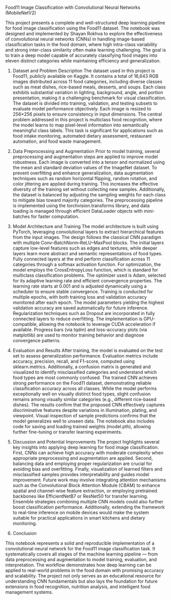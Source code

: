 Food11 Image Classification with Convolutional Neural Networks (MobileNetV2)

This project presents a complete and well-structured deep learning pipeline for food image classification using the Food11 dataset.
The notebook was designed and implemented by Shayan Rokhva to explore the effectiveness of convolutional neural networks (CNNs) 
in handling image-based classification tasks in the food domain, 
where high intra-class variability and strong inter-class similarity often make learning challenging.
The goal is to train a deep model capable of accurately classifying food images into eleven distinct categories while maintaining efficiency and generalization.

1. Dataset and Problem Description
The dataset used in this project is Food11, publicly available on Kaggle. It contains a total of 16,643 RGB images distributed across 11 food categories,
including diverse classes such as meat dishes, rice-based meals, desserts, and soups. Each class exhibits substantial variation in lighting, background,
angle, and portion presentation, making it a challenging benchmark for visual classification. The dataset is divided into training, validation, and testing
subsets to evaluate model performance objectively. Each image is resized to 256×256 pixels to ensure consistency in input dimensions.
The central problem addressed in this project is multiclass food recognition, where the model learns to map pixel-level information into semantically meaningful class labels.
This task is significant for applications such as food intake monitoring, automated dietary assessment, restaurant automation, and food waste management.

3. Data Preprocessing and Augmentation
Prior to model training, several preprocessing and augmentation steps are applied to improve model robustness.
Each image is converted into a tensor and normalized using the mean and standard deviation values of the ImageNet dataset.
To prevent overfitting and enhance generalization, data augmentation techniques such as random horizontal flipping, random rotation, and color jittering are applied during training.
This increases the effective diversity of the training set without collecting new samples.
Additionally, the dataset is balanced by adjusting the sampling weights for each class to mitigate bias toward majority categories.
The preprocessing pipeline is implemented using the torchvision.transforms library,
and data loading is managed through efficient DataLoader objects with mini-batches for faster computation.

3. Model Architecture and Training
The model architecture is built using PyTorch, leveraging convolutional layers to extract hierarchical features from the input images.
The design follows the classical CNN paradigm with multiple Conv–BatchNorm–ReLU–MaxPool blocks.
The initial layers capture low-level features such as edges and textures, while deeper layers learn more abstract and semantic representations of food types.
Fully connected layers at the end perform classification across 11 categories through a softmax activation function.
For optimization, the model employs the CrossEntropyLoss function, which is standard for multiclass classification problems.
The optimizer used is Adam, selected for its adaptive learning rate and efficient convergence properties.
The learning rate starts at 0.001 and is adjusted dynamically using a scheduler to ensure stable convergence.
Training is conducted for multiple epochs, with both training loss and validation accuracy monitored after each epoch.
The model parameters yielding the highest validation accuracy are saved automatically for future inference.
Regularization techniques such as Dropout are incorporated in fully connected layers to reduce overfitting.
The implementation is GPU-compatible, allowing the notebook to leverage CUDA acceleration if available.
Progress bars (via tqdm) and loss-accuracy plots (via matplotlib) are used to monitor training behavior and diagnose convergence patterns.

5. Evaluation and Results
After training, the model is evaluated on the test set to assess generalization performance.
Evaluation metrics include accuracy, precision, recall, and F1-score, computed using sklearn.metrics.
Additionally, a confusion matrix is generated and visualized to identify misclassified categories and understand which food types are most commonly confused.
The trained CNN achieves strong performance on the Food11 dataset, demonstrating reliable classification accuracy across all classes.
While the model performs exceptionally well on visually distinct food types, slight confusion remains among visually similar categories
(e.g., different rice-based dishes).
The results confirm that the proposed CNN effectively captures discriminative features despite variations in illumination, plating, and viewpoint.
Visual inspection of sample predictions confirms that the model generalizes well to unseen data.
The notebook also includes code for saving and loading trained weights (model.pth), allowing further fine-tuning or transfer learning experiments.

5. Discussion and Potential Improvements
The project highlights several key insights into applying deep learning for food image classification.
First, CNNs can achieve high accuracy with moderate complexity when appropriate preprocessing and augmentation are applied.
Second, balancing data and employing proper regularization are crucial for avoiding bias and overfitting.
Finally, visualization of learned filters and misclassified samples provides interpretability and guides model improvement.
Future work may involve integrating attention mechanisms such as the Convolutional Block Attention Module (CBAM)
to enhance spatial and channel-wise feature extraction, or employing pretrained backbones like EfficientNetB7 or
ResNet50 for transfer learning. Ensemble strategies combining multiple CNN models could also further boost classification performance.
Additionally, extending the framework to real-time inference on mobile devices would make the system suitable
for practical applications in smart kitchens and dietary monitoring.

7. Conclusion

This notebook represents a solid and reproducible implementation of a convolutional neural network for the Food11 image classification task. It systematically covers all stages of the machine learning pipeline — from data preprocessing and augmentation to model training, evaluation, and interpretation. The workflow demonstrates how deep learning can be applied to real-world problems in the food domain with promising accuracy and scalability. The project not only serves as an educational resource for understanding CNN fundamentals but also lays the foundation for future extensions in food recognition, nutrition analysis, and intelligent food management systems.
